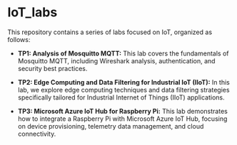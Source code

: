 # IoT_labs

This repository contains a series of labs focused on IoT, organized as follows:

- **TP1: Analysis of Mosquitto MQTT:** This lab covers the fundamentals of Mosquitto MQTT, including Wireshark analysis, authentication, and security best practices.

- **TP2: Edge Computing and Data Filtering for Industrial IoT (IIoT):** In this lab, we explore edge computing techniques and data filtering strategies specifically tailored for Industrial Internet of Things (IIoT) applications.

- **TP3: Microsoft Azure IoT Hub for Raspberry Pi:** This lab demonstrates how to integrate a Raspberry Pi with Microsoft Azure IoT Hub, focusing on device provisioning, telemetry data management, and cloud connectivity.
